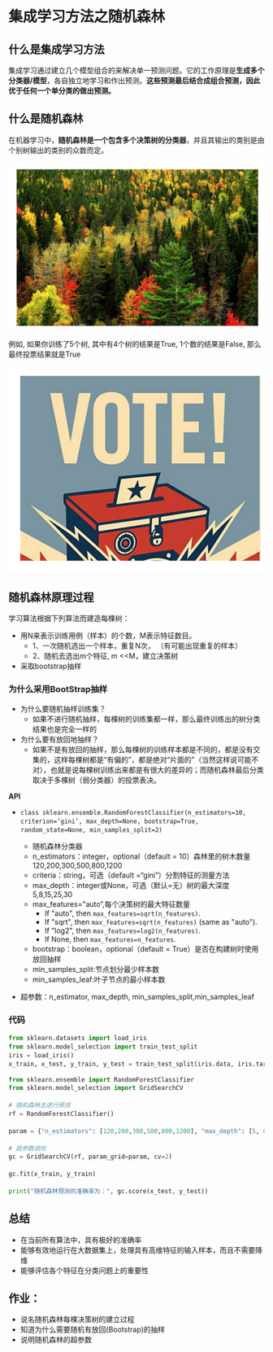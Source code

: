 # 集成学习方法之随机森林

## 什么是集成学习方法

集成学习通过建立几个模型组合的来解决单一预测问题。它的工作原理是**生成多个分类器/模型**，各自独立地学习和作出预测。**这些预测最后结合成组合预测，因此优于任何一个单分类的做出预测。**

## 什么是随机森林

在机器学习中，**随机森林是一个包含多个决策树的分类器**，并且其输出的类别是由个别树输出的类别的众数而定。

![随机森林](./images/随机森林.png)

例如, 如果你训练了5个树, 其中有4个树的结果是True, 1个数的结果是False, 那么最终投票结果就是True

![投票](./images/投票.png)

## 随机森林原理过程

学习算法根据下列算法而建造每棵树：

- 用N来表示训练用例（样本）的个数，M表示特征数目。
  - 1、一次随机选出一个样本，重复N次， （有可能出现重复的样本）
  - 2、随机去选出m个特征, m <<M，建立决策树
- 采取bootstrap抽样

### 为什么采用BootStrap抽样

- 为什么要随机抽样训练集？　　
  - 如果不进行随机抽样，每棵树的训练集都一样，那么最终训练出的树分类结果也是完全一样的
- 为什么要有放回地抽样？
  - 如果不是有放回的抽样，那么每棵树的训练样本都是不同的，都是没有交集的，这样每棵树都是“有偏的”，都是绝对“片面的”（当然这样说可能不对），也就是说每棵树训练出来都是有很大的差异的；而随机森林最后分类取决于多棵树（弱分类器）的投票表决。

**API**

- `class sklearn.ensemble.RandomForestClassifier(n_estimators=10, criterion=’gini’, max_depth=None, bootstrap=True, random_state=None, min_samples_split=2)`
  - 随机森林分类器
  - n_estimators：integer，optional（default = 10）森林里的树木数量120,200,300,500,800,1200
  - criteria：string，可选（default =“gini”）分割特征的测量方法
  - max_depth：integer或None，可选（默认=无）树的最大深度 5,8,15,25,30
  - max_features="auto”,每个决策树的最大特征数量
    - If "auto", then `max_features=sqrt(n_features)`.
    - If "sqrt", then `max_features=sqrt(n_features)` (same as "auto").
    - If "log2", then `max_features=log2(n_features)`.
    - If None, then `max_features=n_features`.
  - bootstrap：boolean，optional（default = True）是否在构建树时使用放回抽样
  - min_samples_split:节点划分最少样本数
  - min_samples_leaf:叶子节点的最小样本数

- 超参数：n_estimator, max_depth, min_samples_split,min_samples_leaf

### 代码

```python
from sklearn.datasets import load_iris
from sklearn.model_selection import train_test_split
iris = load_iris()
x_train, x_test, y_train, y_test = train_test_split(iris.data, iris.target, random_state=22)
```



```python
from sklearn.ensemble import RandomForestClassifier  
from sklearn.model_selection import GridSearchCV

# 随机森林去进行预测
rf = RandomForestClassifier()

param = {"n_estimators": [120,200,300,500,800,1200], "max_depth": [5, 8, 15, 25, 30]}

# 超参数调优
gc = GridSearchCV(rf, param_grid=param, cv=2)

gc.fit(x_train, y_train)

print("随机森林预测的准确率为：", gc.score(x_test, y_test))
```

## 总结

- 在当前所有算法中，具有极好的准确率
- 能够有效地运行在大数据集上，处理具有高维特征的输入样本，而且不需要降维
- 能够评估各个特征在分类问题上的重要性

## 作业：

- 说名随机森林每棵决策树的建立过程
- 知道为什么需要随机有放回(Bootstrap)的抽样
- 说明随机森林的超参数